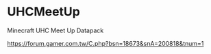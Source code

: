 # UHCMeetUp
Minecraft UHC Meet Up Datapack

https://forum.gamer.com.tw/C.php?bsn=18673&snA=200818&tnum=1
